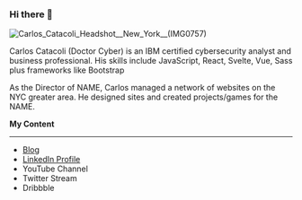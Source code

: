 ### Hi there 👋
![Carlos_Catacoli_Headshot__New_York__(IMG0757)](https://user-images.githubusercontent.com/65633642/166110390-4e6bc7a0-8e6e-4e7b-8c36-1ed49b605bdd.jpg)

Carlos Catacoli (Doctor Cyber) is an IBM certified cybersecurity analyst and business professional. His skills include JavaScript, React, Svelte, Vue, Sass plus frameworks like Bootstrap 

As the Director of NAME, Carlos managed a network of  websites on the NYC greater area. He designed  sites and created  projects/games for the NAME.

**My Content**
________________________________________________________________________________________________________________

- [Blog](https://drcyber.org/)
- [LinkedIn Profile](https://www.linkedin.com/in/carlosantoniocatacoli/)
- YouTube Channel
- Twitter Stream
- Dribbble
<!--
**Doctor-Cyber/Doctor-Cyber** is a ✨ _special_ ✨ repository because its `README.md` (this file) appears on your GitHub profile.

Here are some ideas to get you started:

- 🔭 I’m currently working on ...
- 🌱 I’m currently learning ...
- 👯 I’m looking to collaborate on ...
- 🤔 I’m looking for help with ...
- 💬 Ask me about ...
- 📫 How to reach me: ...
- 😄 Pronouns: ...
- ⚡ Fun fact: ...
-->
